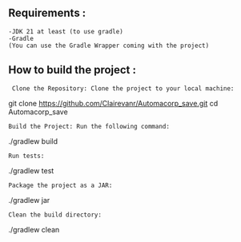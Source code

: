 


## Requirements :
    -JDK 21 at least (to use gradle)
    -Gradle
    (You can use the Gradle Wrapper coming with the project)

## How to build the project :

     Clone the Repository: Clone the project to your local machine:
git clone https://github.com/Clairevanr/Automacorp_save.git
cd Automacorp_save

    Build the Project: Run the following command:
./gradlew build


    Run tests: 
./gradlew test

    Package the project as a JAR: 
./gradlew jar

    Clean the build directory:
./gradlew clean